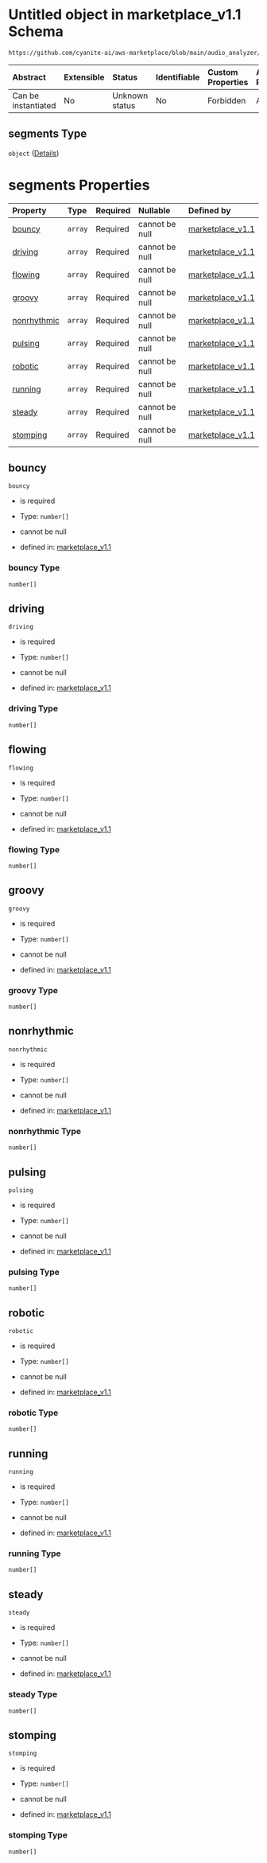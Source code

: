 # Untitled object in marketplace\_v1.1 Schema

```txt
https://github.com/cyanite-ai/aws-marketplace/blob/main/audio_analyzer/schemes/marketplace_v1.1/schema/marketplace_v1.1.schema.json#/properties/analysis/properties/movement_v8/properties/segments
```



| Abstract            | Extensible | Status         | Identifiable | Custom Properties | Additional Properties | Access Restrictions | Defined In                                                                                       |
| :------------------ | :--------- | :------------- | :----------- | :---------------- | :-------------------- | :------------------ | :----------------------------------------------------------------------------------------------- |
| Can be instantiated | No         | Unknown status | No           | Forbidden         | Allowed               | none                | [marketplace\_v1.1.schema.json\*](../schema/marketplace_v1.1.schema.json "open original schema") |

## segments Type

`object` ([Details](marketplace_v1-properties-analysis-properties-movement_v8-properties-segments.md))

# segments Properties

| Property                    | Type    | Required | Nullable       | Defined by                                                                                                                                                                                                                                                                                                                                                |
| :-------------------------- | :------ | :------- | :------------- | :-------------------------------------------------------------------------------------------------------------------------------------------------------------------------------------------------------------------------------------------------------------------------------------------------------------------------------------------------------- |
| [bouncy](#bouncy)           | `array` | Required | cannot be null | [marketplace\_v1.1](marketplace_v1-properties-analysis-properties-movement_v8-properties-segments-properties-bouncy.md "https://github.com/cyanite-ai/aws-marketplace/blob/main/audio_analyzer/schemes/marketplace_v1.1/schema/marketplace_v1.1.schema.json#/properties/analysis/properties/movement_v8/properties/segments/properties/bouncy")           |
| [driving](#driving)         | `array` | Required | cannot be null | [marketplace\_v1.1](marketplace_v1-properties-analysis-properties-movement_v8-properties-segments-properties-driving.md "https://github.com/cyanite-ai/aws-marketplace/blob/main/audio_analyzer/schemes/marketplace_v1.1/schema/marketplace_v1.1.schema.json#/properties/analysis/properties/movement_v8/properties/segments/properties/driving")         |
| [flowing](#flowing)         | `array` | Required | cannot be null | [marketplace\_v1.1](marketplace_v1-properties-analysis-properties-movement_v8-properties-segments-properties-flowing.md "https://github.com/cyanite-ai/aws-marketplace/blob/main/audio_analyzer/schemes/marketplace_v1.1/schema/marketplace_v1.1.schema.json#/properties/analysis/properties/movement_v8/properties/segments/properties/flowing")         |
| [groovy](#groovy)           | `array` | Required | cannot be null | [marketplace\_v1.1](marketplace_v1-properties-analysis-properties-movement_v8-properties-segments-properties-groovy.md "https://github.com/cyanite-ai/aws-marketplace/blob/main/audio_analyzer/schemes/marketplace_v1.1/schema/marketplace_v1.1.schema.json#/properties/analysis/properties/movement_v8/properties/segments/properties/groovy")           |
| [nonrhythmic](#nonrhythmic) | `array` | Required | cannot be null | [marketplace\_v1.1](marketplace_v1-properties-analysis-properties-movement_v8-properties-segments-properties-nonrhythmic.md "https://github.com/cyanite-ai/aws-marketplace/blob/main/audio_analyzer/schemes/marketplace_v1.1/schema/marketplace_v1.1.schema.json#/properties/analysis/properties/movement_v8/properties/segments/properties/nonrhythmic") |
| [pulsing](#pulsing)         | `array` | Required | cannot be null | [marketplace\_v1.1](marketplace_v1-properties-analysis-properties-movement_v8-properties-segments-properties-pulsing.md "https://github.com/cyanite-ai/aws-marketplace/blob/main/audio_analyzer/schemes/marketplace_v1.1/schema/marketplace_v1.1.schema.json#/properties/analysis/properties/movement_v8/properties/segments/properties/pulsing")         |
| [robotic](#robotic)         | `array` | Required | cannot be null | [marketplace\_v1.1](marketplace_v1-properties-analysis-properties-movement_v8-properties-segments-properties-robotic.md "https://github.com/cyanite-ai/aws-marketplace/blob/main/audio_analyzer/schemes/marketplace_v1.1/schema/marketplace_v1.1.schema.json#/properties/analysis/properties/movement_v8/properties/segments/properties/robotic")         |
| [running](#running)         | `array` | Required | cannot be null | [marketplace\_v1.1](marketplace_v1-properties-analysis-properties-movement_v8-properties-segments-properties-running.md "https://github.com/cyanite-ai/aws-marketplace/blob/main/audio_analyzer/schemes/marketplace_v1.1/schema/marketplace_v1.1.schema.json#/properties/analysis/properties/movement_v8/properties/segments/properties/running")         |
| [steady](#steady)           | `array` | Required | cannot be null | [marketplace\_v1.1](marketplace_v1-properties-analysis-properties-movement_v8-properties-segments-properties-steady.md "https://github.com/cyanite-ai/aws-marketplace/blob/main/audio_analyzer/schemes/marketplace_v1.1/schema/marketplace_v1.1.schema.json#/properties/analysis/properties/movement_v8/properties/segments/properties/steady")           |
| [stomping](#stomping)       | `array` | Required | cannot be null | [marketplace\_v1.1](marketplace_v1-properties-analysis-properties-movement_v8-properties-segments-properties-stomping.md "https://github.com/cyanite-ai/aws-marketplace/blob/main/audio_analyzer/schemes/marketplace_v1.1/schema/marketplace_v1.1.schema.json#/properties/analysis/properties/movement_v8/properties/segments/properties/stomping")       |

## bouncy



`bouncy`

*   is required

*   Type: `number[]`

*   cannot be null

*   defined in: [marketplace\_v1.1](marketplace_v1-properties-analysis-properties-movement_v8-properties-segments-properties-bouncy.md "https://github.com/cyanite-ai/aws-marketplace/blob/main/audio_analyzer/schemes/marketplace_v1.1/schema/marketplace_v1.1.schema.json#/properties/analysis/properties/movement_v8/properties/segments/properties/bouncy")

### bouncy Type

`number[]`

## driving



`driving`

*   is required

*   Type: `number[]`

*   cannot be null

*   defined in: [marketplace\_v1.1](marketplace_v1-properties-analysis-properties-movement_v8-properties-segments-properties-driving.md "https://github.com/cyanite-ai/aws-marketplace/blob/main/audio_analyzer/schemes/marketplace_v1.1/schema/marketplace_v1.1.schema.json#/properties/analysis/properties/movement_v8/properties/segments/properties/driving")

### driving Type

`number[]`

## flowing



`flowing`

*   is required

*   Type: `number[]`

*   cannot be null

*   defined in: [marketplace\_v1.1](marketplace_v1-properties-analysis-properties-movement_v8-properties-segments-properties-flowing.md "https://github.com/cyanite-ai/aws-marketplace/blob/main/audio_analyzer/schemes/marketplace_v1.1/schema/marketplace_v1.1.schema.json#/properties/analysis/properties/movement_v8/properties/segments/properties/flowing")

### flowing Type

`number[]`

## groovy



`groovy`

*   is required

*   Type: `number[]`

*   cannot be null

*   defined in: [marketplace\_v1.1](marketplace_v1-properties-analysis-properties-movement_v8-properties-segments-properties-groovy.md "https://github.com/cyanite-ai/aws-marketplace/blob/main/audio_analyzer/schemes/marketplace_v1.1/schema/marketplace_v1.1.schema.json#/properties/analysis/properties/movement_v8/properties/segments/properties/groovy")

### groovy Type

`number[]`

## nonrhythmic



`nonrhythmic`

*   is required

*   Type: `number[]`

*   cannot be null

*   defined in: [marketplace\_v1.1](marketplace_v1-properties-analysis-properties-movement_v8-properties-segments-properties-nonrhythmic.md "https://github.com/cyanite-ai/aws-marketplace/blob/main/audio_analyzer/schemes/marketplace_v1.1/schema/marketplace_v1.1.schema.json#/properties/analysis/properties/movement_v8/properties/segments/properties/nonrhythmic")

### nonrhythmic Type

`number[]`

## pulsing



`pulsing`

*   is required

*   Type: `number[]`

*   cannot be null

*   defined in: [marketplace\_v1.1](marketplace_v1-properties-analysis-properties-movement_v8-properties-segments-properties-pulsing.md "https://github.com/cyanite-ai/aws-marketplace/blob/main/audio_analyzer/schemes/marketplace_v1.1/schema/marketplace_v1.1.schema.json#/properties/analysis/properties/movement_v8/properties/segments/properties/pulsing")

### pulsing Type

`number[]`

## robotic



`robotic`

*   is required

*   Type: `number[]`

*   cannot be null

*   defined in: [marketplace\_v1.1](marketplace_v1-properties-analysis-properties-movement_v8-properties-segments-properties-robotic.md "https://github.com/cyanite-ai/aws-marketplace/blob/main/audio_analyzer/schemes/marketplace_v1.1/schema/marketplace_v1.1.schema.json#/properties/analysis/properties/movement_v8/properties/segments/properties/robotic")

### robotic Type

`number[]`

## running



`running`

*   is required

*   Type: `number[]`

*   cannot be null

*   defined in: [marketplace\_v1.1](marketplace_v1-properties-analysis-properties-movement_v8-properties-segments-properties-running.md "https://github.com/cyanite-ai/aws-marketplace/blob/main/audio_analyzer/schemes/marketplace_v1.1/schema/marketplace_v1.1.schema.json#/properties/analysis/properties/movement_v8/properties/segments/properties/running")

### running Type

`number[]`

## steady



`steady`

*   is required

*   Type: `number[]`

*   cannot be null

*   defined in: [marketplace\_v1.1](marketplace_v1-properties-analysis-properties-movement_v8-properties-segments-properties-steady.md "https://github.com/cyanite-ai/aws-marketplace/blob/main/audio_analyzer/schemes/marketplace_v1.1/schema/marketplace_v1.1.schema.json#/properties/analysis/properties/movement_v8/properties/segments/properties/steady")

### steady Type

`number[]`

## stomping



`stomping`

*   is required

*   Type: `number[]`

*   cannot be null

*   defined in: [marketplace\_v1.1](marketplace_v1-properties-analysis-properties-movement_v8-properties-segments-properties-stomping.md "https://github.com/cyanite-ai/aws-marketplace/blob/main/audio_analyzer/schemes/marketplace_v1.1/schema/marketplace_v1.1.schema.json#/properties/analysis/properties/movement_v8/properties/segments/properties/stomping")

### stomping Type

`number[]`

